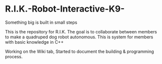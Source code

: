 # R.I.K.-Robot-Interactive-K9-
Something big is built in small steps

This is the repository for R.I.K.
The goal is to collaborate between members to make a quadruped dog robot autonomous. 
This is system for members with basic knowledge in C++ 

Working on the Wiki tab, Started to document the building & programming process.
